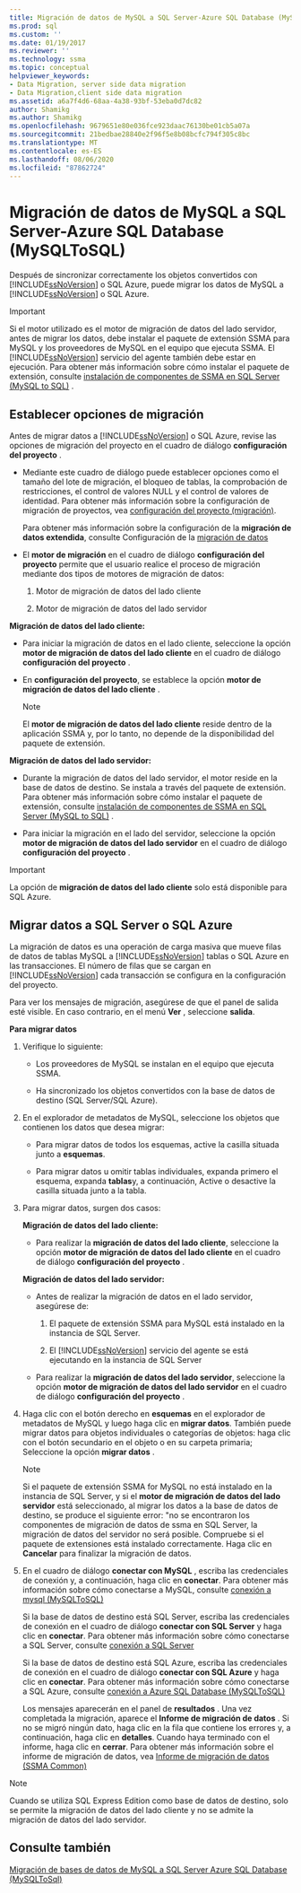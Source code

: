 ```yaml
---
title: Migración de datos de MySQL a SQL Server-Azure SQL Database (MySQLToSQL) | Microsoft Docs
ms.prod: sql
ms.custom: ''
ms.date: 01/19/2017
ms.reviewer: ''
ms.technology: ssma
ms.topic: conceptual
helpviewer_keywords:
- Data Migration, server side data migration
- Data Migration,client side data migration
ms.assetid: a6a7f4d6-68aa-4a38-93bf-53eba0d7dc82
author: Shamikg
ms.author: Shamikg
ms.openlocfilehash: 9679651e80e036fce923daac76130be01cb5a07a
ms.sourcegitcommit: 21bedbae28840e2f96f5e8b08bcfc794f305c8bc
ms.translationtype: MT
ms.contentlocale: es-ES
ms.lasthandoff: 08/06/2020
ms.locfileid: "87862724"
---
```

# <a name="migrating-mysql-data-into-sql-server---azure-sql-database-mysqltosql"></a>Migración de datos de MySQL a SQL Server-Azure SQL Database (MySQLToSQL)
Después de sincronizar correctamente los objetos convertidos con [!INCLUDE[ssNoVersion](../../includes/ssnoversion-md.md)] o SQL Azure, puede migrar los datos de MySQL a [!INCLUDE[ssNoVersion](../../includes/ssnoversion-md.md)] o SQL Azure.  
  
> [!IMPORTANT]  
> Si el motor utilizado es el motor de migración de datos del lado servidor, antes de migrar los datos, debe instalar el paquete de extensión SSMA para MySQL y los proveedores de MySQL en el equipo que ejecuta SSMA. El [!INCLUDE[ssNoVersion](../../includes/ssnoversion-md.md)] servicio del agente también debe estar en ejecución. Para obtener más información sobre cómo instalar el paquete de extensión, consulte [instalación de componentes de SSMA en SQL Server (MySQL to SQL)](https://msdn.microsoft.com/6772d0c5-258f-4d7b-afb0-b5f810e71af1) .  
  
## <a name="setting-migration-options"></a>Establecer opciones de migración  
Antes de migrar datos a [!INCLUDE[ssNoVersion](../../includes/ssnoversion-md.md)] o SQL Azure, revise las opciones de migración del proyecto en el cuadro de diálogo **configuración del proyecto** .  
  
-   Mediante este cuadro de diálogo puede establecer opciones como el tamaño del lote de migración, el bloqueo de tablas, la comprobación de restricciones, el control de valores NULL y el control de valores de identidad. Para obtener más información sobre la configuración de migración de proyectos, vea [configuración del proyecto (migración)](https://msdn.microsoft.com/2a3cba9e-cd54-4a8b-b858-8fc4cf2580d9).  
  
    Para obtener más información sobre la configuración de la **migración de datos extendida**, consulte Configuración de la [migración de datos](data-migration-settings-mysqltosql.md)  
  
-   El **motor de migración** en el cuadro de diálogo **configuración del proyecto** permite que el usuario realice el proceso de migración mediante dos tipos de motores de migración de datos:  
  
    1.  Motor de migración de datos del lado cliente  
  
    2.  Motor de migración de datos del lado servidor  
  
**Migración de datos del lado cliente:**  
  
-   Para iniciar la migración de datos en el lado cliente, seleccione la opción **motor de migración de datos del lado cliente** en el cuadro de diálogo **configuración del proyecto** .  
  
-   En **configuración del proyecto**, se establece la opción **motor de migración de datos del lado cliente** .  
  
    > [!NOTE]  
    > El **motor de migración de datos del lado cliente** reside dentro de la aplicación SSMA y, por lo tanto, no depende de la disponibilidad del paquete de extensión.  
  
**Migración de datos del lado servidor:**  
  
-   Durante la migración de datos del lado servidor, el motor reside en la base de datos de destino. Se instala a través del paquete de extensión. Para obtener más información sobre cómo instalar el paquete de extensión, consulte [instalación de componentes de SSMA en SQL Server (MySQL to SQL)](https://msdn.microsoft.com/6772d0c5-258f-4d7b-afb0-b5f810e71af1) .  
  
-   Para iniciar la migración en el lado del servidor, seleccione la opción **motor de migración de datos del lado servidor** en el cuadro de diálogo **configuración del proyecto** .  
  
> [!IMPORTANT]  
> La opción de **migración de datos del lado cliente** solo está disponible para SQL Azure.  
  
## <a name="migrating-data-to-sql-server-or-sql-azure"></a>Migrar datos a SQL Server o SQL Azure  
La migración de datos es una operación de carga masiva que mueve filas de datos de tablas MySQL a [!INCLUDE[ssNoVersion](../../includes/ssnoversion-md.md)] tablas o SQL Azure en las transacciones. El número de filas que se cargan en [!INCLUDE[ssNoVersion](../../includes/ssnoversion-md.md)] cada transacción se configura en la configuración del proyecto.  
  
Para ver los mensajes de migración, asegúrese de que el panel de salida esté visible. En caso contrario, en el menú **Ver** , seleccione **salida**.  
  
**Para migrar datos**  
  
1.  Verifique lo siguiente:  
  
    -   Los proveedores de MySQL se instalan en el equipo que ejecuta SSMA.  
  
    -   Ha sincronizado los objetos convertidos con la base de datos de destino (SQL Server/SQL Azure).  
  
2.  En el explorador de metadatos de MySQL, seleccione los objetos que contienen los datos que desea migrar:  
  
    -   Para migrar datos de todos los esquemas, active la casilla situada junto a **esquemas**.  
  
    -   Para migrar datos u omitir tablas individuales, expanda primero el esquema, expanda **tablas**y, a continuación, Active o desactive la casilla situada junto a la tabla.  
  
3.  Para migrar datos, surgen dos casos:  
  
    **Migración de datos del lado cliente:**  
  
    -   Para realizar la **migración de datos del lado cliente**, seleccione la opción **motor de migración de datos del lado cliente** en el cuadro de diálogo **configuración del proyecto** .  
  
    **Migración de datos del lado servidor:**  
  
    -   Antes de realizar la migración de datos en el lado servidor, asegúrese de:  
  
        1.  El paquete de extensión SSMA para MySQL está instalado en la instancia de SQL Server.  
  
        2.  El [!INCLUDE[ssNoVersion](../../includes/ssnoversion-md.md)] servicio del agente se está ejecutando en la instancia de SQL Server  
  
    -   Para realizar la **migración de datos del lado servidor**, seleccione la opción **motor de migración de datos del lado servidor** en el cuadro de diálogo **configuración del proyecto** .  
  
4.  Haga clic con el botón derecho en **esquemas** en el explorador de metadatos de MySQL y luego haga clic en **migrar datos**. También puede migrar datos para objetos individuales o categorías de objetos: haga clic con el botón secundario en el objeto o en su carpeta primaria; Seleccione la opción **migrar datos** .  
  
    > [!NOTE]  
    > Si el paquete de extensión SSMA for MySQL no está instalado en la instancia de SQL Server, y si el **motor de migración de datos del lado servidor** está seleccionado, al migrar los datos a la base de datos de destino, se produce el siguiente error: "no se encontraron los componentes de migración de datos de ssma en SQL Server, la migración de datos del servidor no será posible. Compruebe si el paquete de extensiones está instalado correctamente. Haga clic en **Cancelar** para finalizar la migración de datos.  
  
5.  En el cuadro de diálogo **conectar con MySQL** , escriba las credenciales de conexión y, a continuación, haga clic en **conectar**. Para obtener más información sobre cómo conectarse a MySQL, consulte [conexión a mysql &#40;MySQLToSQL&#41;](../../ssma/mysql/connect-to-mysql-mysqltosql.md)  
  
    Si la base de datos de destino está SQL Server, escriba las credenciales de conexión en el cuadro de diálogo **conectar con SQL Server** y haga clic en **conectar**. Para obtener más información sobre cómo conectarse a SQL Server, consulte [conexión a SQL Server](https://msdn.microsoft.com/bb8c4bde-cfc2-4636-92ae-5dd24abe9536)  
  
    Si la base de datos de destino está SQL Azure, escriba las credenciales de conexión en el cuadro de diálogo **conectar con SQL Azure** y haga clic en **conectar**. Para obtener más información sobre cómo conectarse a SQL Azure, consulte [conexión a Azure SQL Database &#40;MySQLToSQL&#41;](../../ssma/mysql/connect-to-azure-sql-db-mysqltosql.md)  
  
    Los mensajes aparecerán en el panel de **resultados** . Una vez completada la migración, aparece el **Informe de migración de datos** . Si no se migró ningún dato, haga clic en la fila que contiene los errores y, a continuación, haga clic en **detalles**. Cuando haya terminado con el informe, haga clic en **cerrar**. Para obtener más información sobre el informe de migración de datos, vea [Informe de migración de datos (SSMA Common)](https://msdn.microsoft.com/bbfb9d88-5a98-4980-8d19-c5d78bd0d241)  
  
> [!NOTE]  
> Cuando se utiliza SQL Express Edition como base de datos de destino, solo se permite la migración de datos del lado cliente y no se admite la migración de datos del lado servidor.  
  
## <a name="see-also"></a>Consulte también  
[Migración de bases de datos de MySQL a SQL Server Azure SQL Database &#40;MySQLToSql&#41;](../../ssma/mysql/migrating-mysql-databases-to-sql-server-azure-sql-db-mysqltosql.md)  
  
